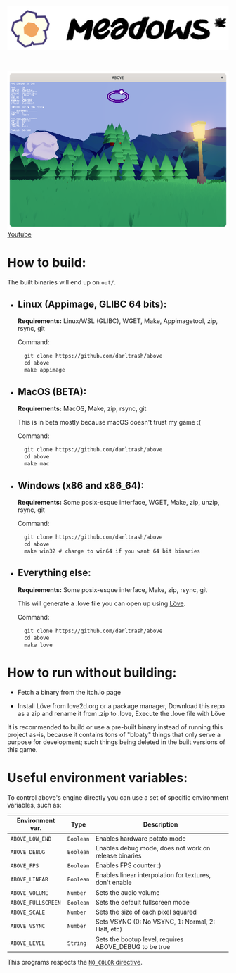 <br>

![banner](./assets/img/isotype.png)

<br>

![banner](./assets/img/screenshot.png)
[Youtube](https://youtu.be/sVQhsT1TEOA)

# How to build:
The built binaries will end up on `out/`.

- ## Linux (Appimage, GLIBC 64 bits):
    **Requirements:** Linux/WSL (GLIBC), WGET, Make, Appimagetool, zip, rsync, git

    Command:

        git clone https://github.com/darltrash/above
        cd above
        make appimage

- ## MacOS **(BETA)**:
    **Requirements:** MacOS, Make, zip, rsync, git

    This is in beta mostly because macOS doesn't trust my game :(

    Command:

        git clone https://github.com/darltrash/above
        cd above
        make mac

- ## Windows (x86 and x86_64):
    **Requirements:** Some posix-esque interface, WGET, Make, zip, unzip, rsync, git

    Command:

        git clone https://github.com/darltrash/above
        cd above
        make win32 # change to win64 if you want 64 bit binaries

- ## Everything else:
    **Requirements:** Some posix-esque interface, Make, zip, rsync, git

    This will generate a .love file you can open up using [Löve](https://love2d.org).

    Command:

        git clone https://github.com/darltrash/above
        cd above
        make love

# How to run without building:
- Fetch a binary from the itch.io page

- Install Löve from love2d.org or a package manager, 
    Download this repo as a zip and rename it from .zip to .love,
    Execute the .love file with Löve

It is recommended to build or use a pre-built binary instead of
running this project as-is, because it contains tons of "bloaty"
things that only serve a purpose for development; such things
being deleted in the built versions of this game.

# Useful environment variables:
To control above's engine directly you can use a set of specific
environment variables, such as:

| Environment var.   | Type      | Description                                             |
|--------------------|-----------|---------------------------------------------------------|
| `ABOVE_LOW_END   ` | `Boolean` | Enables hardware potato mode                            |    
| `ABOVE_DEBUG     ` | `Boolean` | Enables debug mode, does not work on release binaries   |       
| `ABOVE_FPS       ` | `Boolean` | Enables FPS counter :)                                  |      
| `ABOVE_LINEAR    ` | `Boolean` | Enables linear interpolation for textures, don't enable |
| `ABOVE_VOLUME    ` | `Number ` | Sets the audio volume                                   |     
| `ABOVE_FULLSCREEN` | `Boolean` | Sets the default fullscreen mode                        |         
| `ABOVE_SCALE     ` | `Number ` | Sets the size of each pixel squared                     |     
| `ABOVE_VSYNC     ` | `Number ` | Sets VSYNC (0: No VSYNC, 1: Normal, 2: Half, etc)       |
| `ABOVE_LEVEL     ` | `String ` | Sets the bootup level, requires ABOVE_DEBUG to be true  |

This programs respects the [`NO_COLOR` directive](https://no-color.org/).